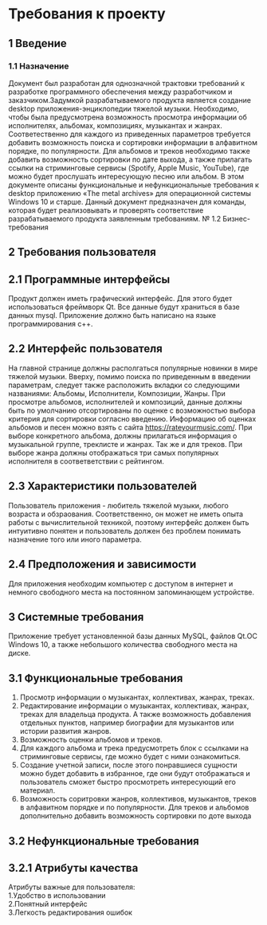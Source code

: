 # Требования к проекту 
## 1 Введение
### 1.1 Назначение
Документ был разработан для однозначной трактовки требований к разработке программного обеспечения между разработчиком и заказчиком.Задумкой разрабатываемого продукта является создание desktop приложения-энциклопедии тяжелой музыки. Необходимо, чтобы была предусмотрена возможность просмотра информации об исполнителях, альбомах, композициях, музыкантах и жанрах. Соответественно для каждого из приведенных параметров требуется добавить возможность поиска и сортировки информации в алфавитном порядке, по популярности. Для альбомов и треков необходимо также добавить возможность  сортировки по дате выхода, а также прилагать ссылки на стриминговые сервисы (Spotify, Apple Music, YouTube), где можно будет прослушать интересующую песню или альбом.
В этом документе описаны функциональные и нефункциональные требования к desktop приложению «The metal archives» для операционной системы Windows 10 и старше. Данный документ предназначен для команды, которая будет реализовывать и проверять соответствие разрабатываемого продукта  заявленным требованиям.
№ 1.2 Бизнес-требования
## 2 Требования пользователя  
## 2.1 Программные интерфейсы 
Продукт должен иметь графический интерфейс. Для этого будет использоваться фреймворк Qt. Все данные будут храниться в базе данных mysql. Приложение должно быть написано на языке программирования с++.  
## 2.2 Интерфейс пользователя  
На главной странице должны располгаться популярные новинки в мире тяжелой музыки. Вверху, помимо поиска по приведенным в введении параметрам, следует также расположить вкладки со следующими названиями: Альбомы, Исполнители, Композиции, Жанры. При просмотре альбомов, исполнителей и композиций, данные должны быть по умолчанию отсортированы по оценке с возможностью выбора критерия для сортировки согласно введению. Информацию об оценках альбомов и песен можно взять с сайта https://rateyourmusic.com/. При выборе конкретного альбома, должны прилагаться информация о музыкальной группе, треклисте и жанрах. Так же и для треков. При выборе жанра должны отображаться три самых популярных исполнителя в соответветствии с рейтингом. 
## 2.3 Характеристики пользователей  
Пользователь приложения - любитель тяжелой музыки, любого возраста и обзраования. Соответственно, он может не иметь опыта работы с вычислительной техникой, поэтому интерфейс должен быть интуитивно понятен и пользователь должен без проблем понимать назначение того или иного параметра.
## 2.4 Предположения и зависимости 
Для приложения необходим компьютер с доступом в интернет и немного свободного места на постоянном запоминающем устройстве.
## 3 Системные требования  
Приложение требует установленной базы данных MySQL, файлов Qt.ОС Windows 10, а также небольшого количества свободного места на диске.
## 3.1 Функциональные требования 
1. Просмотр информации о музыкантах, коллективах, жанрах, треках.
2. Редактирование информации о музыкантах, коллективах, жанрах, треках для владельца продукта. А также возможность добавления отдельных пунктов, например биографии для музыкантов или истории развития жанров.
3. Возможность оценки альбомов и треков.
4. Для каждого альбома и трека предусмотреть блок с ссылками на стриминговые сервисы, где можно будет с ними ознакомиться.
5. Создание учетной записи, после этого понравшиеся сущности можно будет добавить в избранное, где они будут отображаться и пользователь сможет быстро просмотреть интересующий его материал. 
6. Возможность соритровки жанров, коллективов, музыкантов, треков в алфавитном порядке и по популярности. Для треков и альбомов дополнительно добавить возможность сортировки по доте выхода
## 3.2 Нефункциональные требования  
## 3.2.1 Атрибуты качества
Атрибуты важные для пользователя:  
1.Удобство в использовании  
2.Понятный интерфейс   
3.Легкость редактирования ошибок   
